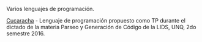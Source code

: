 
Varios lenguajes de programación.

[Cucaracha](cucaracha/) - Lenguaje de programación propuesto como TP durante el dictado de la materia Parseo y Generación de Código de la LIDS, UNQ, 2do semestre 2016.


